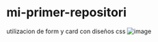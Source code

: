# mi-primer-repositori
utilizacion de form y card con diseños css
![image](https://github.com/ASTUDILLO-Victor/practica-form-card/assets/167276606/ce422518-06fe-4c97-9a68-284e83037f5c)

